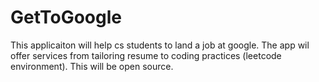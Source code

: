 # GetToGoogle
This applicaiton will help cs students to land a job at google. The app wil offer services from tailoring resume to coding practices (leetcode environment). This will be open source.
